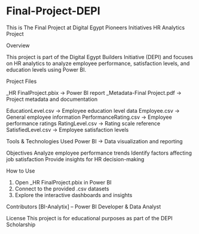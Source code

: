 # Final-Project-DEPI
This is The Final Project at Digital Egypt Pioneers Initiatives 
HR Analytics Project

Overview

This project is part of the Digital Egypt Builders Initiative (DEPI) and focuses on HR analytics to analyze employee performance, satisfaction levels, and education levels using Power BI.

Project Files

_HR FinalProject.pbix → Power BI report
_Metadata-Final Project.pdf → Project metadata and documentation

EducationLevel.csv → Employee education level data
Employee.csv → General employee information
PerformanceRating.csv → Employee performance ratings
RatingLevel.csv → Rating scale reference
SatisfiedLevel.csv → Employee satisfaction levels

Tools & Technologies Used
Power BI → Data visualization and reporting


Objectives
Analyze employee performance trends
Identify factors affecting job satisfaction
Provide insights for HR decision-making

How to Use
1. Open _HR FinalProject.pbix in Power BI
2. Connect to the provided .csv datasets
3. Explore the interactive dashboards and insights

Contributors
[BI-Analytix] – Power BI Developer & Data Analyst


License
This project is for educational purposes as part of the DEPI Scholarship
